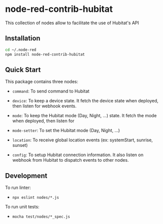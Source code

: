 # node-red-contrib-hubitat

This collection of nodes allow to facilitate the use of Hubitat's API

## Installation

```bash
cd ~/.node-red
npm install node-red-contrib-hubitat
```

## Quick Start

This package contains three nodes:

  * `command`: To send command to Hubitat
  * `device`: To keep a device state. It fetch the device state when deployed, then listen for
    webhook events.
  * `mode`: To keep the Hubitat mode (Day, Night, ...)  state. It fetch the mode when deployed, then listen for
  * `mode-setter`: To set the Hubitat mode (Day, Night, ...)
  * `location`: To receive global location events (ex: systemStart, sunrise, sunset)

  * `config`: To setup Hubitat connection information. It also listen on webhook from Hubitat
    to dispatch events to other nodes.

## Development

To run linter:

  * `npx eslint nodes/*.js`

To run unit tests:

  * `mocha test/nodes/*_spec.js`
